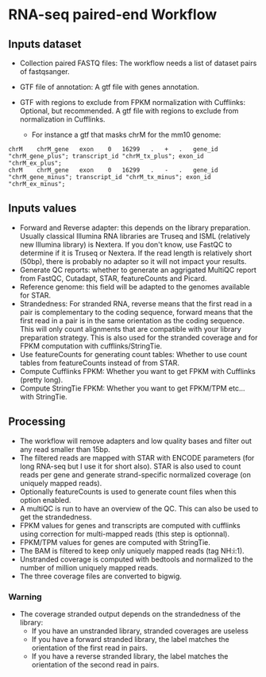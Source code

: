 # RNA-seq paired-end Workflow

## Inputs dataset

- Collection paired FASTQ files: The workflow needs a list of dataset pairs of fastqsanger.
- GTF file of annotation: A gtf file with genes annotation.
- GTF with regions to exclude from FPKM normalization with Cufflinks: Optional, but recommended. A gtf file with regions to exclude from normalization in Cufflinks.

  - For instance a gtf that masks chrM for the mm10 genome:

```
chrM	chrM_gene	exon	0	16299	.	+	.	gene_id "chrM_gene_plus"; transcript_id "chrM_tx_plus"; exon_id "chrM_ex_plus";
chrM	chrM_gene	exon	0	16299	.	-	.	gene_id "chrM_gene_minus"; transcript_id "chrM_tx_minus"; exon_id "chrM_ex_minus";
```

## Inputs values

- Forward and Reverse adapter: this depends on the library preparation. Usually classical Illumina RNA libraries are Truseq and ISML (relatively new Illumina library) is Nextera. If you don't know, use FastQC to determine if it is Truseq or Nextera. If the read length is relatively short (50bp), there is probably no adapter so it will not impact your results.
- Generate QC reports: whether to generate an aggrigated MultiQC report from FastQC, Cutadapt, STAR, featureCounts and Picard.
- Reference genome: this field will be adapted to the genomes available for STAR.
- Strandedness: For stranded RNA, reverse means that the first read in a pair is complementary to the coding sequence, forward means that the first read in a pair is in the same orientation as the coding sequence. This will only count alignments that are compatible with your library preparation strategy. This is also used for the stranded coverage and for FPKM computation with cufflinks/StringTie.
- Use featureCounts for generating count tables: Whether to use count tables from featureCounts instead of from STAR.
- Compute Cufflinks FPKM: Whether you want to get FPKM with Cufflinks (pretty long).
- Compute StringTie FPKM: Whether you want to get FPKM/TPM etc... with StringTie.

## Processing

- The workflow will remove adapters and low quality bases and filter out any read smaller than 15bp.
- The filtered reads are mapped with STAR with ENCODE parameters (for long RNA-seq but I use it for short also). STAR is also used to count reads per gene and generate strand-specific normalized coverage (on uniquely mapped reads).
- Optionally featureCounts is used to generate count files when this option enabled.
- A multiQC is run to have an overview of the QC. This can also be used to get the strandedness.
- FPKM values for genes and transcripts are computed with cufflinks using correction for multi-mapped reads (this step is optionnal).
- FPKM/TPM values for genes are computed with StringTie.
- The BAM is filtered to keep only uniquely mapped reads (tag NH:i:1).
- Unstranded coverage is computed with bedtools and normalized to the number of million uniquely mapped reads.
- The three coverage files are converted to bigwig.

### Warning

- The coverage stranded output depends on the strandedness of the library:
  - If you have an unstranded library, stranded coverages are useless
  - If you have a forward stranded library, the label matches the orientation of the first read in pairs.
  - If you have a reverse stranded library, the label matches the orientation of the second read in pairs.
